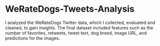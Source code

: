 # WeRateDogs-Tweets-Analysis
I analyzed the WeRateDogs Twitter data, which I collected, evaluated and cleaned, to gain insights. The final dataset included features such as the number of favorites, retweets, tweet text, dog breed, image URL, and predictions for the images.
